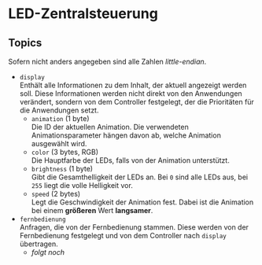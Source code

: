 # LED-Zentralsteuerung


## Topics
Sofern nicht anders angegeben sind alle Zahlen *little-endian*.

- `display`  
  Enthält alle Informationen zu dem Inhalt, der aktuell angezeigt
  werden soll. Diese Informationen werden nicht direkt von den
  Anwendungen verändert, sondern von dem Controller festgelegt, der
  die Prioritäten für die Anwendungen setzt.
  - `animation` (1 byte)  
    Die ID der aktuellen Animation. Die verwendeten
    Animationsparameter hängen davon ab, welche Animation ausgewählt
    wird.
  - `color` (3 bytes, RGB)  
    Die Hauptfarbe der LEDs, falls von der Animation unterstützt.
  - `brightness` (1 byte)  
    Gibt die Gesamthelligkeit der LEDs an. Bei `0` sind alle LEDs aus,
    bei `255` liegt die volle Helligkeit vor.
  - `speed` (2 bytes)  
    Legt die Geschwindigkeit der Animation fest. Dabei ist die
    Animation bei einem __größeren__ Wert __langsamer__.
- `fernbedienung`  
  Anfragen, die von der Fernbedienung stammen. Diese werden von der
  Fernbedienung festgelegt und von dem Controller nach `display`
  übertragen.
  - *folgt noch*
